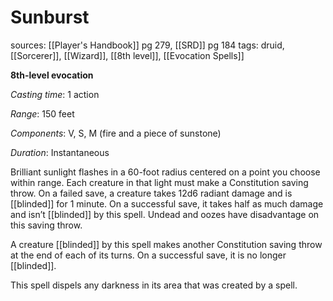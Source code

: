 # Sunburst
sources: [[Player's Handbook]] pg 279, [[SRD]] pg 184
tags: druid, [[Sorcerer]], [[Wizard]], [[8th level]], [[Evocation Spells]]

**8th-level evocation**

*Casting time*: 1 action

*Range*: 150 feet

*Components*: V, S, M (fire and a piece of sunstone)

*Duration*: Instantaneous

Brilliant sunlight flashes in a 60-foot radius centered on a point you choose within range. Each creature in that light must make a Constitution saving throw. On a failed save, a creature takes 12d6 radiant damage and is [[blinded]] for 1 minute. On a successful save, it takes half as much damage and isn’t [[blinded]] by this spell. Undead and oozes have disadvantage on this saving throw.

A creature [[blinded]] by this spell makes another Constitution saving throw at the end of each of its turns. On a successful save, it is no longer [[blinded]].

This spell dispels any darkness in its area that was created by a spell.
